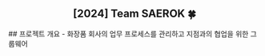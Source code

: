 <div align="center">
<h2>[2024] Team SAEROK 🍀</h2>
</div>
##  프로젝트 개요
- 화장품 회사의 업무 프로세스를 관리하고 지점과의 협업을 위한 그룹웨어
